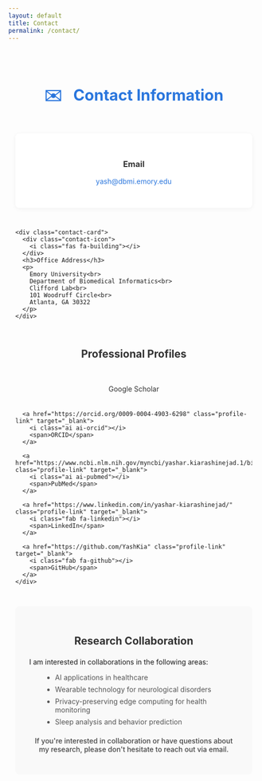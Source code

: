 ```yaml
---
layout: default
title: Contact
permalink: /contact/
---
```


<div class="contact-container">
  <h1 class="page-title"><span class="section-icon">✉️</span> Contact Information</h1>
  
  <div class="contact-grid">
    <div class="contact-card">
      <div class="contact-icon">
        <i class="fas fa-envelope"></i>
      </div>
      <h3>Email</h3>
      <p><a href="mailto:yash@dbmi.emory.edu">yash@dbmi.emory.edu</a></p>
    </div>
    
    <div class="contact-card">
      <div class="contact-icon">
        <i class="fas fa-building"></i>
      </div>
      <h3>Office Address</h3>
      <p>
        Emory University<br>
        Department of Biomedical Informatics<br>
        Clifford Lab<br>
        101 Woodruff Circle<br>
        Atlanta, GA 30322
      </p>
    </div>
  </div>
  
  <div class="profiles-section">
    <h2>Professional Profiles</h2>
    <div class="profiles-grid">
      <a href="https://scholar.google.com/citations?user=1WWKzTEAAAAJ&hl=en&authuser=1" class="profile-link" target="_blank">
        <i class="ai ai-google-scholar"></i>
        <span>Google Scholar</span>
      </a>
      
      <a href="https://orcid.org/0009-0004-4903-6298" class="profile-link" target="_blank">
        <i class="ai ai-orcid"></i>
        <span>ORCID</span>
      </a>
      
      <a href="https://www.ncbi.nlm.nih.gov/myncbi/yashar.kiarashinejad.1/bibliography/public/" class="profile-link" target="_blank">
        <i class="ai ai-pubmed"></i>
        <span>PubMed</span>
      </a>
      
      <a href="https://www.linkedin.com/in/yashar-kiarashinejad/" class="profile-link" target="_blank">
        <i class="fab fa-linkedin"></i>
        <span>LinkedIn</span>
      </a>
      
      <a href="https://github.com/YashKia" class="profile-link" target="_blank">
        <i class="fab fa-github"></i>
        <span>GitHub</span>
      </a>
    </div>
  </div>
  
  <div class="collaboration-section">
    <h2>Research Collaboration</h2>
    <p>I am interested in collaborations in the following areas:</p>
    <ul class="collaboration-list">
      <li>AI applications in healthcare</li>
      <li>Wearable technology for neurological disorders</li>
      <li>Privacy-preserving edge computing for health monitoring</li>
      <li>Sleep analysis and behavior prediction</li>
    </ul>
    <p class="contact-invitation">
      If you're interested in collaboration or have questions about my research, please don't hesitate to reach out via email.
    </p>
  </div>
</div>

<style>
  .contact-container {
    max-width: 800px;
    margin: 0 auto;
    padding: 2em 1em;
  }
  
  .page-title {
    font-size: 2.2em;
    color: #2a76dd;
    margin-bottom: 1.5em;
    text-align: center;
  }
  
  .section-icon {
    margin-right: 0.5em;
  }
  
  .contact-grid {
    display: grid;
    grid-template-columns: repeat(auto-fit, minmax(300px, 1fr));
    gap: 2em;
    margin-bottom: 3em;
  }
  
  .contact-card {
    background-color: #fff;
    border-radius: 8px;
    box-shadow: 0 2px 10px rgba(0,0,0,0.05);
    padding: 2em;
    text-align: center;
    transition: transform 0.3s ease;
  }
  
  .contact-card:hover {
    transform: translateY(-5px);
  }
  
  .contact-icon {
    font-size: 2.5em;
    color: #2a76dd;
    margin-bottom: 0.5em;
  }
  
  .contact-card h3 {
    color: #333;
    margin-bottom: 0.5em;
  }
  
  .contact-card p {
    color: #666;
    line-height: 1.6;
  }
  
  .contact-card a {
    color: #2a76dd;
    text-decoration: none;
  }
  
  .profiles-section {
    margin-bottom: 3em;
  }
  
  .profiles-section h2 {
    text-align: center;
    margin-bottom: 1.5em;
    color: #333;
  }
  
  .profiles-grid {
    display: flex;
    justify-content: center;
    flex-wrap: wrap;
    gap: 1.5em;
  }
  
  .profile-link {
    display: flex;
    flex-direction: column;
    align-items: center;
    text-decoration: none;
    color: #333;
    transition: transform 0.3s ease;
    width: 120px;
  }
  
  .profile-link:hover {
    transform: translateY(-5px);
    color: #2a76dd;
  }
  
  .profile-link i {
    font-size: 2.5em;
    margin-bottom: 0.5em;
    color: #2a76dd;
  }
  
  .collaboration-section {
    background-color: #f9f9f9;
    padding: 2em;
    border-radius: 8px;
    margin-top: 2em;
  }
  
  .collaboration-section h2 {
    color: #333;
    margin-bottom: 1em;
  }
  
  .collaboration-list {
    margin-left: 2em;
    margin-bottom: 1.5em;
  }
  
  .collaboration-list li {
    margin-bottom: 0.5em;
    color: #555;
  }
  
  .contact-invitation {
    font-weight: 500;
    color: #444;
    text-align: center;
    margin-top: 1.5em;
  }
  
  @media (max-width: 768px) {
    .contact-grid {
      grid-template-columns: 1fr;
    }
  }
</style>

<!-- Add Font Awesome and Academicons for icons -->
<script src="https://kit.fontawesome.com/a076d05399.js" crossorigin="anonymous"></script>
<link rel="stylesheet" href="https://cdn.jsdelivr.net/gh/jpswalsh/academicons@1/css/academicons.min.css"> 
